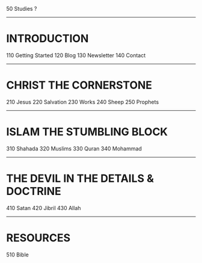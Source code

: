 50 Studies ?

---
# INTRODUCTION

110 Getting Started 
120 Blog 
130 Newsletter
140 Contact

---
# CHRIST THE CORNERSTONE 

210 Jesus
220 Salvation
230 Works
240  Sheep 
250 Prophets

---

# ISLAM THE STUMBLING BLOCK 

310 Shahada
320 Muslims
330 Quran
340 Mohammad

---
# THE DEVIL IN THE DETAILS & DOCTRINE

410 Satan
420 Jibril
430 Allah

---

# RESOURCES

510 Bible
